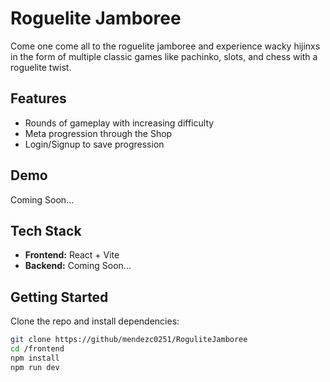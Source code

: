 # Roguelite Jamboree

Come one come all to the roguelite jamboree and experience wacky hijinxs in the form of multiple classic games like pachinko, slots, and chess with a roguelite twist.

## Features

- Rounds of gameplay with increasing difficulty
- Meta progression through the Shop
- Login/Signup to save progression

## Demo

Coming Soon...

## Tech Stack

- **Frontend:** React + Vite
- **Backend:** Coming Soon...

## Getting Started

Clone the repo and install dependencies:

```bash
git clone https://github/mendezc0251/RoguliteJamboree
cd /frontend
npm install
npm run dev
